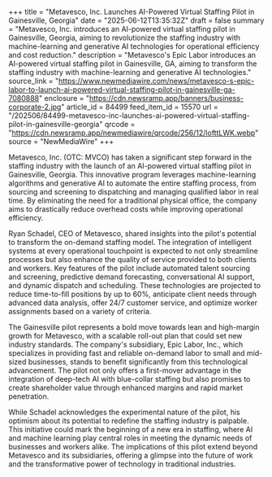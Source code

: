 +++
title = "Metavesco, Inc. Launches AI-Powered Virtual Staffing Pilot in Gainesville, Georgia"
date = "2025-06-12T13:35:32Z"
draft = false
summary = "Metavesco, Inc. introduces an AI-powered virtual staffing pilot in Gainesville, Georgia, aiming to revolutionize the staffing industry with machine-learning and generative AI technologies for operational efficiency and cost reduction."
description = "Metavesco's Epic Labor introduces an AI-powered virtual staffing pilot in Gainesville, GA, aiming to transform the staffing industry with machine-learning and generative AI technologies."
source_link = "https://www.newmediawire.com/news/metavesco-s-epic-labor-to-launch-ai-powered-virtual-staffing-pilot-in-gainesville-ga-7080888"
enclosure = "https://cdn.newsramp.app/banners/business-corporate-2.jpg"
article_id = 84499
feed_item_id = 15570
url = "/202506/84499-metavesco-inc-launches-ai-powered-virtual-staffing-pilot-in-gainesville-georgia"
qrcode = "https://cdn.newsramp.app/newmediawire/qrcode/256/12/lofttLWK.webp"
source = "NewMediaWire"
+++

<p>Metavesco, Inc. (OTC: MVCO) has taken a significant step forward in the staffing industry with the launch of an AI-powered virtual staffing pilot in Gainesville, Georgia. This innovative program leverages machine-learning algorithms and generative AI to automate the entire staffing process, from sourcing and screening to dispatching and managing qualified labor in real time. By eliminating the need for a traditional physical office, the company aims to drastically reduce overhead costs while improving operational efficiency.</p><p>Ryan Schadel, CEO of Metavesco, shared insights into the pilot's potential to transform the on-demand staffing model. The integration of intelligent systems at every operational touchpoint is expected to not only streamline processes but also enhance the quality of service provided to both clients and workers. Key features of the pilot include automated talent sourcing and screening, predictive demand forecasting, conversational AI support, and dynamic dispatch and scheduling. These technologies are projected to reduce time-to-fill positions by up to 60%, anticipate client needs through advanced data analysis, offer 24/7 customer service, and optimize worker assignments based on a variety of criteria.</p><p>The Gainesville pilot represents a bold move towards lean and high-margin growth for Metavesco, with a scalable roll-out plan that could set new industry standards. The company's subsidiary, Epic Labor, Inc., which specializes in providing fast and reliable on-demand labor to small and mid-sized businesses, stands to benefit significantly from this technological advancement. The pilot not only offers a first-mover advantage in the integration of deep-tech AI with blue-collar staffing but also promises to create shareholder value through enhanced margins and rapid market penetration.</p><p>While Schadel acknowledges the experimental nature of the pilot, his optimism about its potential to redefine the staffing industry is palpable. This initiative could mark the beginning of a new era in staffing, where AI and machine learning play central roles in meeting the dynamic needs of businesses and workers alike. The implications of this pilot extend beyond Metavesco and its subsidiaries, offering a glimpse into the future of work and the transformative power of technology in traditional industries.</p>
